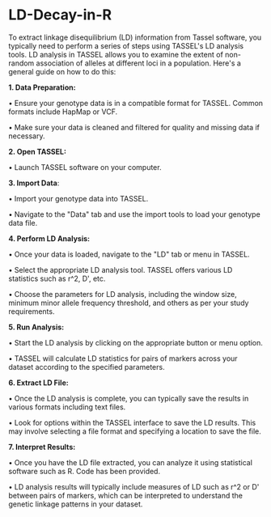 # LD-Decay-in-R
To extract linkage disequilibrium (LD) information from Tassel software, you typically need to perform a series of steps using TASSEL's LD analysis tools. LD analysis in TASSEL allows you to examine the extent of non-random association of alleles at different loci in a population. Here's a general guide on how to do this:

**1.	Data Preparation:**

•	Ensure your genotype data is in a compatible format for TASSEL. Common formats include HapMap or VCF.

•	Make sure your data is cleaned and filtered for quality and missing data if necessary.

**2.	Open TASSEL:**

•	Launch TASSEL software on your computer.

**3.	Import Data**:

•	Import your genotype data into TASSEL.

•	Navigate to the "Data" tab and use the import tools to load your genotype data file.

**4.	Perform LD Analysis:**

•	Once your data is loaded, navigate to the "LD" tab or menu in TASSEL.

•	Select the appropriate LD analysis tool. TASSEL offers various LD statistics such as r^2, D', etc.

•	Choose the parameters for LD analysis, including the window size, minimum minor allele frequency threshold, and others as per your study requirements.

**5.	Run Analysis:**

•	Start the LD analysis by clicking on the appropriate button or menu option.

•	TASSEL will calculate LD statistics for pairs of markers across your dataset according to the specified parameters.

**6.	Extract LD File:**

•	Once the LD analysis is complete, you can typically save the results in various formats including text files.

•	Look for options within the TASSEL interface to save the LD results. This may involve selecting a file format and specifying a location to save the file.

**7.	Interpret Results:**

•	Once you have the LD file extracted, you can analyze it using statistical software such as R. Code has been provided.

•	LD analysis results will typically include measures of LD such as r^2 or D' between pairs of markers, which can be interpreted to understand the genetic linkage patterns in your dataset.
